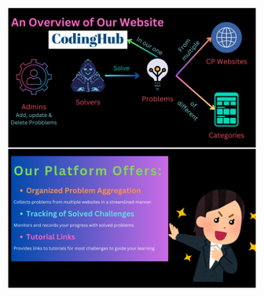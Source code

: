 <div style="text-align: center;">
<img src="./images/1.png" alt="Enable Virtualization" width="600">
</div>

<div style="text-align: center;">
<img src="./images/2.png" alt="Enable Virtualization" width="600">
</div>
